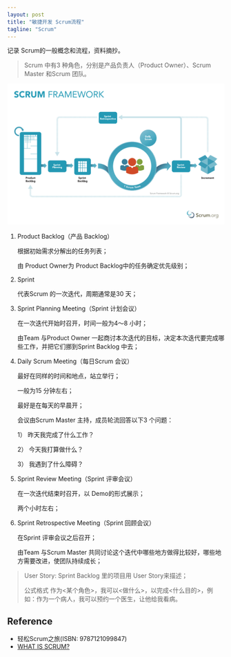 ```yaml
---
layout: post
title: "敏捷开发 Scrum流程"
tagline: "Scrum"
---
```


记录 Scrum的一般概念和流程，资料摘抄。

>  Scrum 中有3 种角色，分别是产品负责人（Product Owner）、Scrum
> Master 和Scrum 团队。

![Scrum 流程图](https://github.com/yuqisun/yuqisun.github.io/blob/master/_posts/images/scrum_%E6%B5%81%E7%A8%8B%E5%9B%BE.png?raw=true)

1. Product Backlog（产品 Backlog）

   根据初始需求分解出的任务列表；

   由 Product Owner为 Product Backlog中的任务确定优先级别；

2. Sprint

   代表Scrum 的一次迭代，周期通常是30 天；

3. Sprint Planning Meeting（Sprint 计划会议）

   在一次迭代开始时召开，时间一般为4～8 小时；

   由Team 与Product Owner 一起商讨本次迭代的目标，决定本次迭代要完成哪些工作，并把它们挪到Sprint Backlog 中去；

4. Daily Scrum Meeting（每日Scrum 会议）

   最好在同样的时间和地点，站立举行；

   一般为15 分钟左右；

   最好是在每天的早晨开；

   会议由Scrum Master 主持，成员轮流回答以下3 个问题：

   1） 昨天我完成了什么工作？

   2） 今天我打算做什么？

   3） 我遇到了什么障碍？

5. Sprint Review Meeting（Sprint 评审会议）

   在一次迭代结束时召开，以 Demo的形式展示；

   两个小时左右；

6. Sprint Retrospective Meeting（Sprint 回顾会议）

   在Sprint 评审会议之后召开；

   由Team 与Scrum Master 共同讨论这个迭代中哪些地方做得比较好，哪些地方需要改进，使团队持续成长；

> User Story: Sprint Backlog 里的项目用 User Story来描述；
>
> 公式格式 作为<某个角色>，我可以<做什么>，以完成<什么目的>，例如：作为一个病人，我可以预约一个医生，让他给我看病。

## Reference

* 轻松Scrum之旅(ISBN: 9787121099847)
* [WHAT IS SCRUM?](https://www.scrum.org/resources/what-is-scrum)